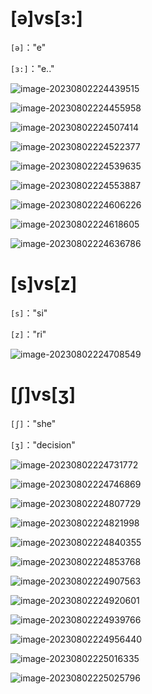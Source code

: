 # [ə]vs[ɜ:]

`[ə]`："e"

`[ɜ:]`："e.."

![image-20230802224439515](assets/07-Love.Story/image-20230802224439515.png)

![image-20230802224455958](assets/07-Love.Story/image-20230802224455958.png)

![image-20230802224507414](assets/07-Love.Story/image-20230802224507414.png)

![image-20230802224522377](assets/07-Love.Story/image-20230802224522377.png)

![image-20230802224539635](assets/07-Love.Story/image-20230802224539635.png)

![image-20230802224553887](assets/07-Love.Story/image-20230802224553887.png)

![image-20230802224606226](assets/07-Love.Story/image-20230802224606226.png)

![image-20230802224618605](assets/07-Love.Story/image-20230802224618605.png)

![image-20230802224636786](assets/07-Love.Story/image-20230802224636786.png)



# [s]vs[z]

`[s]`："si"

`[z]`："ri"

![image-20230802224708549](assets/07-Love.Story/image-20230802224708549.png)

# [ʃ]vs[ʒ]

`[ʃ]`："she"

`[ʒ]`："decision"

![image-20230802224731772](assets/07-Love.Story/image-20230802224731772.png)

![image-20230802224746869](assets/07-Love.Story/image-20230802224746869.png)

![image-20230802224807729](assets/07-Love.Story/image-20230802224807729.png)

![image-20230802224821998](assets/07-Love.Story/image-20230802224821998.png)

![image-20230802224840355](assets/07-Love.Story/image-20230802224840355.png)

![image-20230802224853768](assets/07-Love.Story/image-20230802224853768.png)

![image-20230802224907563](assets/07-Love.Story/image-20230802224907563.png)

![image-20230802224920601](assets/07-Love.Story/image-20230802224920601.png)

![image-20230802224939766](assets/07-Love.Story/image-20230802224939766.png)

![image-20230802224956440](assets/07-Love.Story/image-20230802224956440.png)

![image-20230802225016335](assets/07-Love.Story/image-20230802225016335.png)

![image-20230802225025796](assets/07-Love.Story/image-20230802225025796.png)